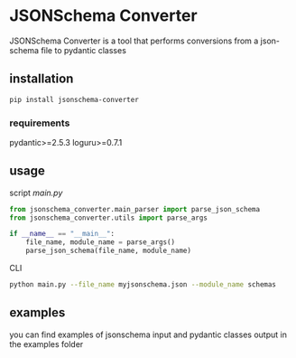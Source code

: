 # JSONSchema Converter

JSONSchema Converter is a tool that performs 
conversions from a json-schema file to pydantic classes

## installation
```bash
pip install jsonschema-converter
```

### requirements
pydantic>=2.5.3
loguru>=0.7.1

## usage

script *main.py*

```python
from jsonschema_converter.main_parser import parse_json_schema
from jsonschema_converter.utils import parse_args

if __name__ == "__main__":
    file_name, module_name = parse_args()
    parse_json_schema(file_name, module_name)


```

CLI
```bash
python main.py --file_name myjsonschema.json --module_name schemas
```

## examples
you can find examples of jsonschema input and pydantic classes output in the examples folder
